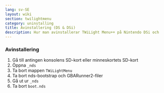 ```yaml
---
lang: sv-SE
layout: wiki
section: twilightmenu
category: uninstalling
title: Avinstallering (DS & DSi)
description: Hur man avinstallerar TWiLight Menu++ på Nintendo DSi och DS minneskort
---
```


### Avinstallering
1. Gå till antingen konsolens SD-kort eller minneskortets SD-kort
1. Öppna `_nds`
1. Ta bort mappen `TWiLightMenu`
1. Ta bort nds-bootstrap och GBARunner2-filer
1. Gå ut ur `_nds`
1. Ta bort `boot.nds`
